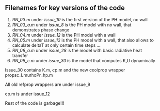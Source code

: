 ## Filenames for key versions of the code 

1. *RN_03.m* under *issue_10* is the first version of the PH model, no wall
2. *RN_03_a.m* under *issue_8* is the PH model with no wall, that demonstrates phase change 
3. *RN_04.m* under *issue_12* is the PH model with a wall
4. *RN_05.m* under *issue_13* is the PH model with a wall, that also allows to calculate deltaT at only certain time steps
...
5. *RN_08_a.m* under *issue_28* is the model with basic radiative heat transfer
6. *RN_08_c.m* under *issue_30* is the model that computes K,U dynamically 

Issue_30 contains K.m, cp.m and the new coolprop wrapper propsc_LmurhoPr_hp.m 

All old refprop wrappers are under issue_9 

cp.m is under issue_12

Rest of the code is garbage!!! 
